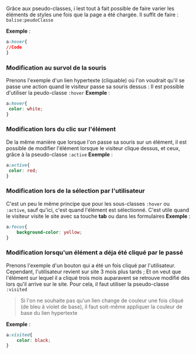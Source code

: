 Grâce aux pseudo-classes, i lest tout à fait possible de faire varier les éléments de styles une fois que la page a été chargée. Il suffit de faire : `balise:peudoClasse`

**Exemple** :
```css
a:hover{
//Code
}
```

### Modification au survol de la souris
Prenons l'exemple d'un lien hypertexte (cliquable) où l'on voudrait qu'il se passe une action quand le visiteur passe sa souris dessus : Il est possible d'utiliser la peudo-classe `:hover`
**Exemple** :
```css
a:hover{
 color: white;
}
```

### Modification lors du clic sur l'élément
De la même manière que lorsque l'on passe sa souris sur un élément, il est possible de modifier l'élément lorsque le visiteur clique dessus, et ceux, grâce à la pseudo-classe `:active`
**Exemple** :
```css
a:active{
 color: red;
}
```

### Modification lors de la sélection par l'utilisateur
C'est un peu le même principe que pour les sous-classes `:hover` ou `:active`, sauf qu'ici, c'est quand l'élément est sélectionné. C'est utile quand le visiteur visite le site avec sa touche **tab** ou  dans les formulaires
**Exemple** :
```css
a:focus{
	background-color: yellow;
}
```

### Modification lorsqu'un élément a déja été cliqué par le passé
Prenons l'exemple d'un bouton qui a été un fois cliqué par l'utilisateur. Cependant, l'utilisateur revient sur site 3 mois plus tards ; Et on veut que l'élément sur lequel il a cliqué trois mois auparavent se retrouve modifié dès lors qu'il arrive sur le site. Pour cela, il faut utiliser la pseudo-classe `:visited`
> Si l'on ne souhaite pas qu'un lien change de couleur une fois cliqué (de bleu à violet de base), il faut soit-même appliquer la couleur de base du lien hypertexte

**Exemple** :
```css
a:visited{
	color: black;
}
```